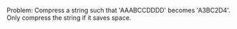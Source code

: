 Problem: Compress a string such that 'AAABCCDDDD' becomes 'A3BC2D4'. Only compress the string if it saves space.